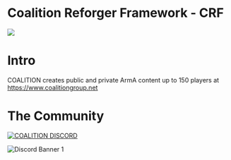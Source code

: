 # Coalition Reforger Framework - CRF
<img src="http://coalitiongroup.net/coalition.png">

# Intro
COALITION creates public and private ArmA content up to 150 players at https://www.coalitiongroup.net

# The Community
[![COALITION DISCORD](https://img.shields.io/badge/COALITION_Discord-blue)](https://discord.gg/armacoalition)

![Discord Banner 1](https://discordapp.com/api/guilds/237991125523103747/widget.png?style=banner1)
